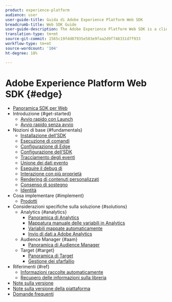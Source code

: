 ```yaml
---
product: experience-platform
audience: user
user-guide-title: Guida di Adobe Experience Platform Web SDK
breadcrumb-title: Web SDK Guide
user-guide-description: The Adobe Experience Platform Web SDK is a client-side JavaScript library that allows you to interact with various Adobe Experience Cloud services through the Adobe Experience Platform Edge Network.
translation-type: tm+mt
source-git-commit: 1565c19fdd07935e503e9faa2d9f748331d7f933
workflow-type: tm+mt
source-wordcount: '104'
ht-degree: 18%

---
```



# Adobe Experience Platform Web SDK {#edge}

* [Panoramica SDK per Web](home.md)
* Introduzione {#get-started}
   * [Avvio rapido con Launch](getting-started/quick-start-with-launch.md)
   * [Avvio rapido senza avvio](getting-started/quick-start-without-launch.md)
* Nozioni di base {#fundamentals}
   * [Installazione dell’SDK](fundamentals/installing-the-sdk.md)
   * [Esecuzione di comandi](fundamentals/executing-commands.md)
   * [Configurazione di Edge](fundamentals/edge-configuration.md)
   * [Configurazione dell’SDK](fundamentals/configuring-the-sdk.md)
   * [Tracciamento degli eventi](fundamentals/tracking-events.md)
   * [Unione dei dati evento](fundamentals/merging-event-data.md)
   * [Eseguire il debug di](fundamentals/debugging.md)
   * [Interazione con più proprietà](fundamentals/interacting-with-multiple-properties.md)
   * [Rendering di contenuti personalizzati](fundamentals/rendering-personalization-content.md)
   * [Consenso di sostegno](fundamentals/supporting-consent.md)
   * [Identità](fundamentals/identity.md)
* Cosa implementare {#implement}
   * [Prodotti](what-to-implement/commerce.md)
* Considerazioni specifiche sulla soluzione {#solutions}
   * Analytics {#analytics}
      * [Panoramica di Analytics](solution-specific/analytics/analytics-overview.md)
      * [Mappatura manuale delle variabili in Analytics](solution-specific/analytics/manually-mapping-variables.md)
      * [Variabili mappate automaticamente](solution-specific/analytics/automatically-mapped-vars.md)
      * [Invio di dati a  Adobe Analytics](solution-specific/analytics/link-tracking.md)
   * Audience Manager {#aam}
      * [Panoramica di Audience Manager](solution-specific/audience-manager/audience-manager-overview.md)
   * Target {#target}
      * [Panoramica di Target](solution-specific/target/target-overview.md)
      * [Gestione dei sfarfallio](solution-specific/target/flicker-management.md)
* Riferimenti {#ref}
   * [Informazioni raccolte automaticamente](reference/automatic-information.md)
   * [Recupero delle informazioni sulla libreria](reference/retrieving-library-information.md)
* [Note sulla versione](release-notes.md)
* [Note sulla versione della piattaforma](https://www.adobe.com/go/platform-release-notes-en)
* [Domande frequenti](getting-started/web-sdk-faq.md)